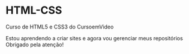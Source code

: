 # HTML-CSS
 Curso de HTML5 e CSS3 do CursoemVideo

 Estou aprendendo a criar sites e agora vou gerenciar meus repositórios
 Obrigado pela atenção!
